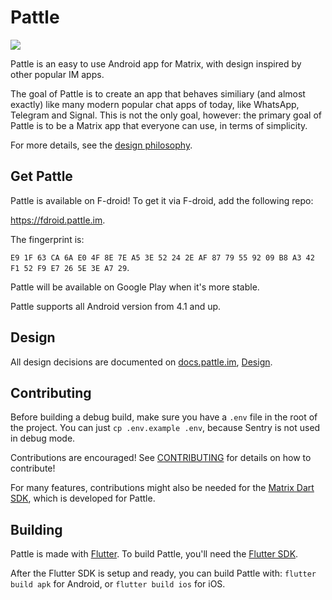# Pattle

  [![](https://img.shields.io/matrix/pattle:matrix.org.svg)](https://matrix.to/#/#pattle:matrix.org)
  

  Pattle is an easy to use Android app for Matrix, with
  design inspired by other popular IM apps.

  The goal of Pattle is to create an app that behaves similiary
  (and almost exactly) like many modern popular chat apps of today,
  like WhatsApp, Telegram and Signal. This is not the only goal,
  however: the primary goal of Pattle is to be a Matrix app that
  everyone can use, in terms of simplicity.

  For more details, see the
  [design philosophy](https://docs.pattle.im/design/philosophy/).

## Get Pattle
   
   Pattle is available on F-droid! To get it via F-droid, add the following repo:
   
   https://fdroid.pattle.im.

   The fingerprint is:

   `E9 1F 63 CA 6A E0 4F 8E 7E A5 3E 52 24 2E AF 87 79 55 92 09 B8 A3 42 F1 52 F9 E7 26 5E 3E A7 29`.

   Pattle will be available on Google Play when it's more stable.

   Pattle supports all Android version from 4.1 and up.

## Design

   All design decisions are documented on
   [docs.pattle.im](https://docs.pattle.im),
   [Design](https://docs.pattle.im/design/philosophy/).

## Contributing

   Before building a debug build, make sure you have a `.env` file in the
   root of the project. You can just `cp .env.example .env`, because
   Sentry is not used in debug mode.
   
   Contributions are encouraged! See [CONTRIBUTING](CONTRIBUTING.md) for
   details on how to contribute!

   For many features, contributions might also be needed for the
   [Matrix Dart SDK](https://git.pattle.im/pattle/library/matrix-dart-sdk),
   which is developed for Pattle.

## Building

   Pattle is made with [Flutter](https://flutter.dev/). To build Pattle,
   you'll need the [Flutter SDK](https://flutter.dev/docs/get-started/install).

   After the Flutter SDK is setup and ready, you can build Pattle with:
   `flutter build apk` for Android, or
   `flutter build ios` for iOS.

